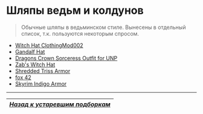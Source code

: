 # Шляпы ведьм и колдунов

> Обычные шляпы в ведьминском стиле. Вынесены в отдельный список, т.к. пользуются некоторым спросом.

+ [Witch Hat ClothingMod002](http://www.nexusmods.com/skyrim/mods/11049/?)
+ [Gandalf Hat](http://www.nexusmods.com/skyrim/mods/4198/?)
+ [Dragons Crown Sorceress Outfit for UNP](http://www.nexusmods.com/skyrim/mods/11767/?)
+ [Zab's Witch Hat](http://steamcommunity.com/sharedfiles/filedetails/?id=11301)
+ [Shredded Triss Armor](http://www.nexusmods.com/skyrim/mods/18113/?)
+ [fox 42](http://modtype.doorblog.jp/archives/41731764.html)
+ [Skyrim Indigo Armor](http://modtype.doorblog.jp/archives/16712814.html)

------

|[*Назад к устаревшим подборкам*](../XX_Устаревшие_подборки.md)|
|:---:|

